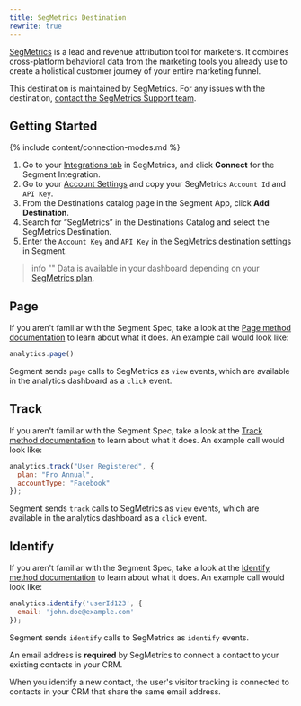 ```yaml
---
title: SegMetrics Destination
rewrite: true
---
```

[SegMetrics](https://segmetrics.io/?utm_source=segmentio&utm_medium=docs&utm_campaign=partners) is a lead and revenue attribution tool for marketers. It combines cross-platform behavioral data from the marketing tools you already use to create a holistical customer journey of your entire marketing funnel.

This destination is maintained by SegMetrics. For any issues with the destination, [contact the SegMetrics Support team](mailto:support@segmetrics.io).

## Getting Started

{% include content/connection-modes.md %}

1. Go to your [Integrations tab](https://app.segmetrics.io/a/integration) in SegMetrics, and click **Connect** for the Segment Integration.
2. Go to your [Account Settings](https://app.segmetrics.io/a/account/edit) and copy your SegMetrics `Account Id` and `API Key`.
3. From the Destinations catalog page in the Segment App, click **Add Destination**.
4. Search for “SegMetrics” in the Destinations Catalog and select the SegMetrics Destination.
5. Enter the `Account Key` and `API Key` in the SegMetrics destination settings in Segment.

> info ""
> Data is available in your dashboard depending on your [SegMetrics plan](https://segmetrics.io/pricing/).

## Page

If you aren't familiar with the Segment Spec, take a look at the [Page method documentation](https://segment.com/docs/connections/spec/page/) to learn about what it does. An example call would look like:

```js
analytics.page()
```

Segment sends `page` calls to SegMetrics as `view` events, which are available in the analytics dashboard as a `click` event.

## Track

If you aren't familiar with the Segment Spec, take a look at the [Track method documentation](https://segment.com/docs/connections/spec/track/) to learn about what it does. An example call would look like:

```js
analytics.track("User Registered", {
  plan: "Pro Annual",
  accountType: "Facebook"
});
```

Segment sends `track` calls to SegMetrics as `view` events, which are available in the analytics dashboard as a `click` event.

## Identify

If you aren't familiar with the Segment Spec, take a look at the [Identify method documentation](https://segment.com/docs/connections/spec/identify/) to learn about what it does. An example call would look like:

```js
analytics.identify('userId123', {
  email: 'john.doe@example.com'
});
```

Segment sends `identify` calls to SegMetrics as `identify` events.

An email address is **required** by SegMetrics to connect a contact to your existing contacts in your CRM.

When you identify a new contact, the user's visitor tracking is connected to contacts in your CRM that share the same email address.
